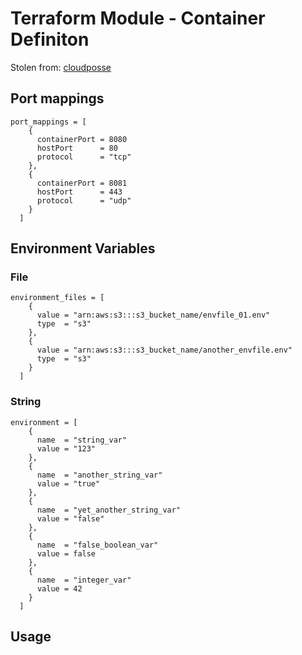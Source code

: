 # Terraform Module - Container Definiton

Stolen from: [cloudposse](https://github.com/cloudposse/terraform-aws-ecs-container-definition)

## Port mappings

```(terraform)
port_mappings = [
    {
      containerPort = 8080
      hostPort      = 80
      protocol      = "tcp"
    },
    {
      containerPort = 8081
      hostPort      = 443
      protocol      = "udp"
    }
  ]
```

## Environment Variables

### File

```(terraform)
environment_files = [
    {
      value = "arn:aws:s3:::s3_bucket_name/envfile_01.env"
      type  = "s3"
    },
    {
      value = "arn:aws:s3:::s3_bucket_name/another_envfile.env"
      type  = "s3"
    }
  ]
```

### String

```(terraform)
environment = [
    {
      name  = "string_var"
      value = "123"
    },
    {
      name  = "another_string_var"
      value = "true"
    },
    {
      name  = "yet_another_string_var"
      value = "false"
    },
    {
      name  = "false_boolean_var"
      value = false
    },
    {
      name  = "integer_var"
      value = 42
    }
  ]
```

## Usage

<!--- BEGIN_TF_DOCS --->
<!--- END_TF_DOCS --->
